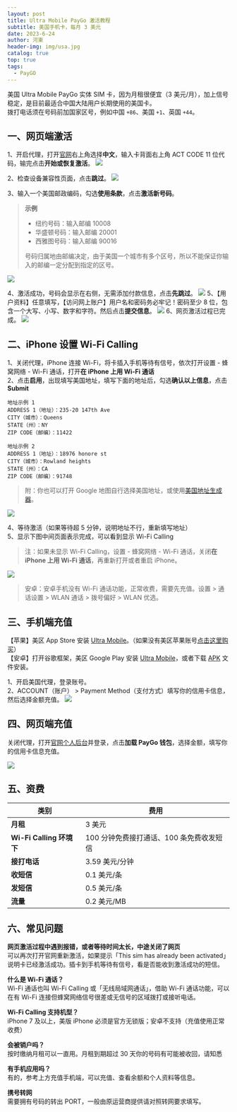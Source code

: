 ```yaml
---
layout: post
title: Ultra Mobile PayGo 激活教程
subtitle: 美国手机卡，每月 3 美元
date: 2023-6-24
author: 河東
header-img: img/usa.jpg
catalog: true
top: true
tags:
  - PayGO
---
```


美国 Ultra Mobile PayGo 实体 SIM 卡，因为月租很便宜（3 美元/月），加上信号稳定，是目前最适合中国大陆用户长期使用的美国卡。\
拨打电话须在号码前加国家区号，例如中国 `+86`、美国 `+1`、英国 `+44`。

## 一、网页端激活

1、开启代理，打开[官网](https://my.ultramobile.com/paygo/activation)右上角选择**中文**，输入卡背面右上角 ACT CODE 11 位代码，输完点击**开始或恢复激活**。
![](https://i.imgur.com/v3hdUjF.png)

2、检查设备兼容性页面，点击**跳过**。
![](https://i.imgur.com/48sRIDH.png)

3、输入一个美国邮政编码，勾选**使用条款**，点击**激活新号码**。

>**示例**
>- 纽约号码：输入邮编 10008
>- 华盛顿号码：输入邮编 20001
>- 西雅图号码：输入邮编 90016
>
>号码归属地由邮编决定，由于美国一个城市有多个区号，所以不能保证你输入的邮编一定分配到指定的区号。

![](https://i.imgur.com/fJEx4vH.png)

4、激活成功，号码会显示在右侧，无需添加付款信息，点击**先跳过**。
![](https://i.imgur.com/ET05Fz4.png)
5、【用户资料】任意填写，【访问网上账户】用户名和密码务必牢记！密码至少 8 位，包含一个大写、小写、数字和字符。然后点击**提交信息**。
![](https://i.imgur.com/VZOvijw.png)
6、网页激活过程已完成。
![](https://i.imgur.com/PHL1Emr.png)

## 二、iPhone 设置 Wi-Fi Calling

1、关闭代理，iPhone 连接 Wi-Fi，将卡插入手机等待有信号，依次打开设置 - 蜂窝网络 - Wi-Fi 通话，打开**在 iPhone 上用 Wi-Fi 通话**\
2、点击**启用**，出现填写美国地址，填写下面的地址后，勾选**确认以上信息**，点击 **Submit**

```
地址示例 1
ADDRESS 1（地址）：235-20 147th Ave
CITY（城市）：Queens
STATE（州）：NY
ZIP CODE（邮编）：11422
```

```
地址示例 2
ADDRESS 1（地址）：18976 honore st 
CITY（城市）：Rowland heights
STATE（州）：CA
ZIP CODE（邮编）：91748
```

> 附：你也可以打开 Google 地图自行选择美国地址，或使用[美国地址生成器](https://www.meiguodizhi.com/)。

![](https://i.imgur.com/7txbPjG.jpg)

4、等待激活（如果等待超 5 分钟，说明地址不行，重新填写地址）\
5、显示下图中间页面表示完成，可以看到显示 Wi-Fi Calling

> 注：如果未显示 Wi-Fi Calling，设置 - 蜂窝网络 - Wi-Fi 通话，关闭**在 iPhone 上用 Wi-Fi 通话**，再重新打开或者重启 iPhone。

![](https://i.imgur.com/4640m95.jpg)
>安卓：安卓手机没有 Wi-Fi 通话功能，正常收费，需要先充值。设置 > 通话设置 > WLAN 通话 > 拨号偏好 > WLAN 优选。



## 三、手机端充值

【苹果】美区 App Store 安装 [Ultra Mobile](https://apps.apple.com/us/app/ultra-mobile/id1463041935?l=zh)。（如果没有美区苹果账号[点击这里购买](https://ssnhd.com/2023/03/19/store)）\
【安卓】打开谷歌框架，美区 Google Play 安装 [Ultra Mobile](https://play.google.com/store/apps/details?id=com.uvnv.ultramobile)，或者下载 [APK](https://apkpure.com/cn/ultra-mobile/com.uvnv.ultramobile) 文件安装。

1、开启美国代理，登录账号。\
2、ACCOUNT（账户） > Payment Method（支付方式）填写你的信用卡信息，然后选择金额充值。
![](https://i.imgur.com/VEJ42Ts.jpg)

## 四、网页端充值

关闭代理，打开[官网个人后台](https://my.ultramobile.com/account/paygo)并登录，点击**加载 PayGo 钱包**，选择金额，填写你的信用卡信息充值。

![](https://i.imgur.com/Kd8ojXK.png)

## 五、资费

| 类别                     | 费用                                     |
| ------------------------ | ---------------------------------------- |
| **月租**                 | 3 美元                                   |
| **Wi-Fi Calling 环境下** | 100 分钟免费接打通话、100 条免费收发短信 |
| **接打电话**             | 3.59 美元/分钟                           |
| **收短信**               | 0.1 美元/条                              |
| **发短信**               | 0.5 美元/条                              |
| **流量**                 | 0.2 美元/MB                              |

## 六、常见问题

**网页激活过程中遇到报错，或者等待时间太长，中途关闭了网页**\
可以再次打开官网重新激活，如果提示「This sim has already been activated」说明卡已经激活成功。插卡到手机等待有信号，看是否能收到激活成功的短信。

**什么是 Wi-Fi 通话？**\
Wi-Fi 通话也叫 Wi-Fi Calling 或「无线局域网通话」，借助 Wi-Fi 通话功能，可以在有 Wi-Fi 连接但蜂窝网络信号很差或无信号的区域拨打或接听电话。

**Wi-Fi Calling 支持机型？**\
iPhone 7 及以上，美版 iPhone 必须是官方无锁版；安卓不支持（充值使用正常收费）

**会被销户吗？**\
按时缴纳月租可以一直用。月租到期超过 30 天你的号码有可能被收回，请知悉

**有手机应用吗？**\
有的，参考上方充值手机端，可以充值、查看余额和个人资料等信息。

**携号转网**\
需要拥有号码的转出 PORT，一般由原运营商提供请对照转网要求填写。
